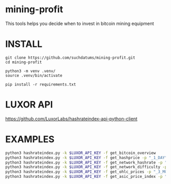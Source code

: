 # mining-profit
This tools helps you decide when to invest in bitcoin mining equipment


# INSTALL
```
git clone https://github.com/suchdatums/mining-profit.git
cd mining-profit

python3 -m venv .venv/
source .venv/bin/activate

pip install -r requirements.txt
```

# LUXOR API

https://github.com/LuxorLabs/hashrateindex-api-python-client

# EXAMPLES
```sh
python3 hashrateindex.py -k $LUXOR_API_KEY -f get_bitcoin_overview
python3 hashrateindex.py -k $LUXOR_API_KEY -f get_hashprice -p "_1_DAY",BTC
python3 hashrateindex.py -k $LUXOR_API_KEY -f get_network_hashrate -p "_3_MONTHS"
python3 hashrateindex.py -k $LUXOR_API_KEY -f get_network_difficulty -p "_3_MONTHS"
python3 hashrateindex.py -k $LUXOR_API_KEY -f get_ohlc_prices -p "_3_MONTHS"
python3 hashrateindex.py -k $LUXOR_API_KEY -f get_asic_price_index -p "_3_MONTHS",BTC
```
